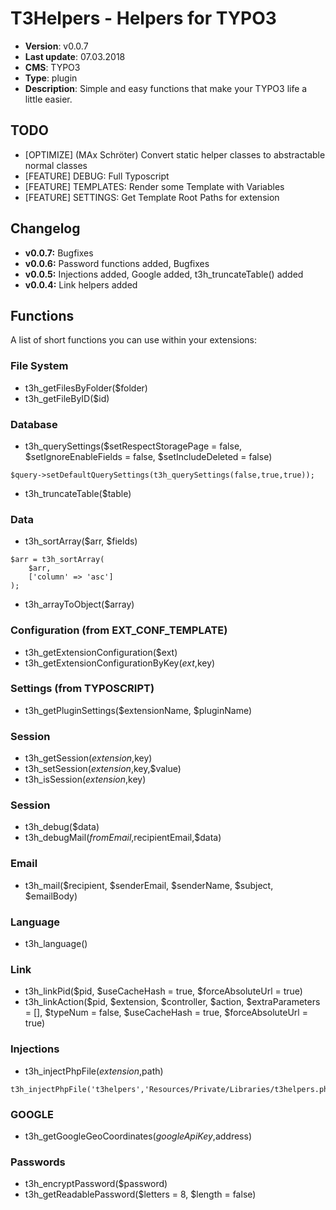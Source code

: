# T3Helpers - Helpers for TYPO3

* **Version**: v0.0.7
* **Last update**: 07.03.2018
* **CMS**: TYPO3
* **Type**: plugin
* **Description**: Simple and easy functions that make your TYPO3 life a little easier.

## TODO

* [OPTIMIZE] (MAx Schröter) Convert static helper classes to abstractable normal classes
* [FEATURE] DEBUG: Full Typoscript
* [FEATURE] TEMPLATES: Render some Template with Variables
* [FEATURE] SETTINGS: Get Template Root Paths for extension

## Changelog

* **v0.0.7:**  Bugfixes
* **v0.0.6:**  Password functions added, Bugfixes
* **v0.0.5:**  Injections added, Google added, t3h_truncateTable() added
* **v0.0.4:**  Link helpers added

## Functions

A list of short functions you can use within your extensions:

### File System

* t3h_getFilesByFolder($folder)
* t3h_getFileByID($id)

### Database

* t3h_querySettings($setRespectStoragePage = false, $setIgnoreEnableFields = false, $setIncludeDeleted = false)

```
$query->setDefaultQuerySettings(t3h_querySettings(false,true,true));
```
* t3h_truncateTable($table)

### Data

* t3h_sortArray($arr, $fields)

```
$arr = t3h_sortArray(
    $arr,
    ['column' => 'asc']
);
```

* t3h_arrayToObject($array)

### Configuration (from EXT_CONF_TEMPLATE)

* t3h_getExtensionConfiguration($ext)
* t3h_getExtensionConfigurationByKey($ext,$key)

### Settings (from TYPOSCRIPT)

* t3h_getPluginSettings($extensionName, $pluginName)

### Session

* t3h_getSession($extension,$key)
* t3h_setSession($extension,$key,$value)
* t3h_isSession($extension,$key)

### Session

* t3h_debug($data)
* t3h_debugMail($fromEmail,$recipientEmail,$data)

### Email

* t3h_mail($recipient, $senderEmail, $senderName, $subject, $emailBody)

### Language

* t3h_language()

### Link

* t3h_linkPid($pid, $useCacheHash = true, $forceAbsoluteUrl = true)
* t3h_linkAction($pid, $extension, $controller, $action, $extraParameters = [], $typeNum = false, $useCacheHash = true, $forceAbsoluteUrl = true)

### Injections

* t3h_injectPhpFile($extension,$path)

```
t3h_injectPhpFile('t3helpers','Resources/Private/Libraries/t3helpers.php');
```

### GOOGLE

* t3h_getGoogleGeoCoordinates($googleApiKey,$address)

### Passwords

* t3h_encryptPassword($password)
* t3h_getReadablePassword($letters = 8, $length = false)
